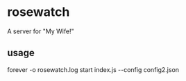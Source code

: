 rosewatch
=========

A server for "My Wife!"


## usage
forever -o rosewatch.log start index.js --config config2.json
